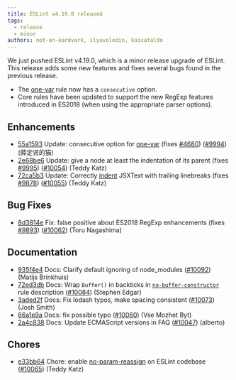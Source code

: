 ```yaml
---
title: ESLint v4.19.0 released
tags:
  - release
  - minor
authors: not-an-aardvark, ilyavolodin, kaicataldo
---
```


We just pushed ESLint v4.19.0, which is a minor release upgrade of ESLint. This release adds some new features and fixes several bugs found in the previous release.

* The [one-var](/docs/rules/one-var) rule now has a `consecutive` option.
* Core rules have been updated to support the new RegExp features introduced in ES2018 (when using the appropriate parser options).





## Enhancements


* [55a1593](https://github.com/eslint/eslint/commit/55a1593) Update: consecutive option for [one-var](/docs/rules/one-var) (fixes [#4680](https://github.com/eslint/eslint/issues/4680)) ([#9994](https://github.com/eslint/eslint/issues/9994)) (薛定谔的猫)
* [2e68be6](https://github.com/eslint/eslint/commit/2e68be6) Update: give a node at least the indentation of its parent (fixes [#9995](https://github.com/eslint/eslint/issues/9995)) ([#10054](https://github.com/eslint/eslint/issues/10054)) (Teddy Katz)
* [72ca5b3](https://github.com/eslint/eslint/commit/72ca5b3) Update: Correctly [indent](/docs/rules/indent) JSXText with trailing linebreaks (fixes [#9878](https://github.com/eslint/eslint/issues/9878)) ([#10055](https://github.com/eslint/eslint/issues/10055)) (Teddy Katz)




## Bug Fixes


* [8d3814e](https://github.com/eslint/eslint/commit/8d3814e) Fix: false positive about ES2018 RegExp enhancements (fixes [#9893](https://github.com/eslint/eslint/issues/9893)) ([#10062](https://github.com/eslint/eslint/issues/10062)) (Toru Nagashima)




## Documentation


* [935f4e4](https://github.com/eslint/eslint/commit/935f4e4) Docs: Clarify default ignoring of node_modules ([#10092](https://github.com/eslint/eslint/issues/10092)) (Matijs Brinkhuis)
* [72ed3db](https://github.com/eslint/eslint/commit/72ed3db) Docs: Wrap `Buffer()` in backticks in [`no-buffer-constructor`](/docs/rules/no-buffer-constructor) rule description ([#10084](https://github.com/eslint/eslint/issues/10084)) (Stephen Edgar)
* [3aded2f](https://github.com/eslint/eslint/commit/3aded2f) Docs: Fix lodash typos, make spacing consistent ([#10073](https://github.com/eslint/eslint/issues/10073)) (Josh Smith)
* [66a1e9a](https://github.com/eslint/eslint/commit/66a1e9a) Docs: fix possible typo ([#10060](https://github.com/eslint/eslint/issues/10060)) (Vse Mozhet Byt)
* [2a4c838](https://github.com/eslint/eslint/commit/2a4c838) Docs: Update ECMAScript versions in FAQ ([#10047](https://github.com/eslint/eslint/issues/10047)) (alberto)








## Chores


* [e33bb64](https://github.com/eslint/eslint/commit/e33bb64) Chore: enable [no-param-reassign](/docs/rules/no-param-reassign) on ESLint codebase ([#10065](https://github.com/eslint/eslint/issues/10065)) (Teddy Katz)

